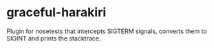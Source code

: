 # graceful-harakiri
Plugin for nosetests that intercepts SIGTERM signals, converts them to SIGINT and prints the stacktrace.
